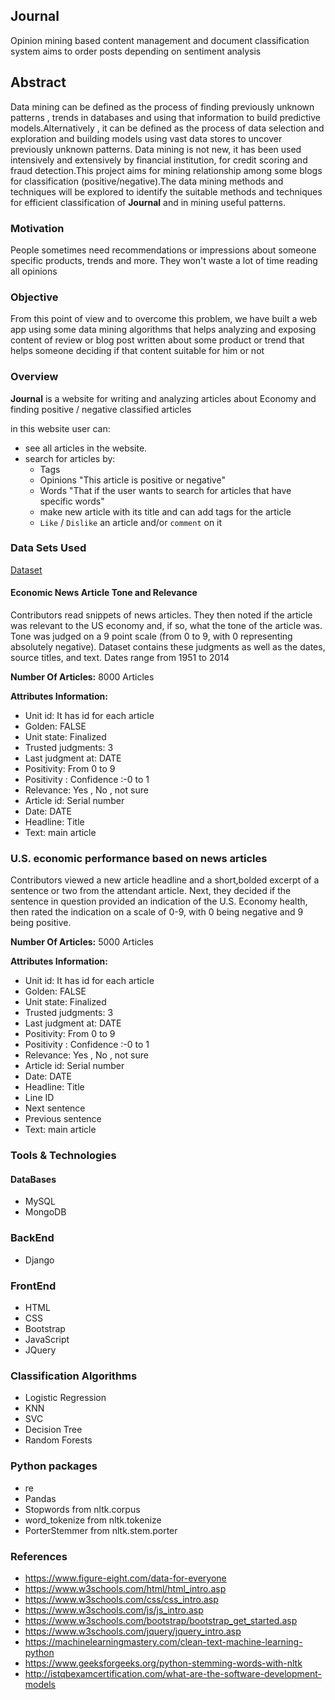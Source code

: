 ## Journal

Opinion mining based content management and document classification system aims to order posts depending on sentiment analysis

## Abstract

Data mining can be defined as the process of finding previously unknown patterns , trends in databases and using that information to build predictive models.Alternatively , it can be defined as the process of data selection and exploration and building models using vast data stores to uncover previously unknown patterns. Data mining is not new, it has been used intensively and extensively by financial institution, for credit scoring and fraud detection.This project aims for mining relationship among some blogs for classification (positive/negative).The data mining methods and techniques will be explored to identify the suitable methods and techniques for efficient classification of <b>Journal</b> and in mining useful patterns.

### Motivation

People sometimes need recommendations or impressions about someone specific products, trends and more. They won't waste a lot of time reading all opinions

### Objective

From this point of view and to overcome this problem, we have built a web app using some data mining algorithms that helps analyzing and exposing content of review or blog post written about some product or trend that helps someone deciding if that content suitable for him or not

### Overview

<b>Journal</b> is a website for writing and analyzing articles about Economy and finding positive / negative classified articles

in this website user can:
  - see all articles in the website.
  - search for articles by:
    - Tags
    - Opinions "This article is positive or negative"
    - Words "That if the user wants to search for articles that have specific words"
    - make new article with its title and can add tags for the article
    - `Like` / `Dislike` an article and/or `comment` on it
    
### Data Sets Used

[Dataset](https://github.com/YoussefElkilaney/Projects/tree/master/Graduation%20Project/Datasets)

#### Economic News Article Tone and Relevance
Contributors read snippets of news articles. They then noted if the article was relevant to the US economy and, if so, what the tone of the article was. Tone was judged on a 9 point scale (from 0 to 9, with 0 representing absolutely negative). Dataset contains these judgments as well as the dates, source titles, and text. Dates range from 1951 to 2014

<b>Number Of Articles:</b> 8000 Articles

<b>Attributes Information:</b>

- Unit id: It has id for each article
- Golden: FALSE
- Unit state: Finalized
- Trusted judgments: 3
- Last judgment at: DATE
- Positivity: From 0 to 9
- Positivity : Confidence :-0 to 1
- Relevance: Yes , No , not sure
- Article id: Serial number
- Date: DATE
- Headline: Title
- Text: main article

### U.S. economic performance based on news articles
Contributors viewed a new article headline and a short,bolded excerpt of a sentence or two from the attendant article. Next, they decided if the sentence in question provided an indication of the U.S. Economy health, then rated the indication on a scale of 0-9, with 0 being negative and 9 being positive.

<b>Number Of Articles:</b> 5000 Articles

<b>Attributes Information:</b>

- Unit id: It has id for each article
- Golden: FALSE
- Unit state: Finalized
- Trusted judgments: 3
- Last judgment at: DATE
- Positivity: From 0 to 9
- Positivity : Confidence :-0 to 1
- Relevance: Yes , No , not sure
- Article id: Serial number
- Date: DATE
- Headline: Title
- Line ID
- Next sentence
- Previous sentence
- Text: main article

### Tools & Technologies
#### DataBases
- MySQL
- MongoDB
### BackEnd
- Django
### FrontEnd
- HTML
- CSS
- Bootstrap
- JavaScript
- JQuery
### Classification Algorithms
- Logistic Regression
- KNN
- SVC
- Decision Tree
- Random Forests
### Python packages
- re
- Pandas
- Stopwords from nltk.corpus
- word_tokenize from nltk.tokenize
- PorterStemmer from nltk.stem.porter
### References
- https://www.figure-eight.com/data-for-everyone
- https://www.w3schools.com/html/html_intro.asp
- https://www.w3schools.com/css/css_intro.asp
- https://www.w3schools.com/js/js_intro.asp
- https://www.w3schools.com/bootstrap/bootstrap_get_started.asp
- https://www.w3schools.com/jquery/jquery_intro.asp
- https://machinelearningmastery.com/clean-text-machine-learning-python
- https://www.geeksforgeeks.org/python-stemming-words-with-nltk
- http://istqbexamcertification.com/what-are-the-software-development-models
